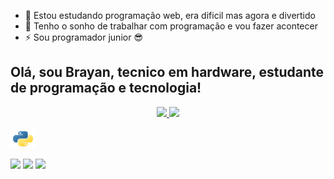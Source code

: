 - 🌱 Estou estudando programação web, era dificil mas agora e divertido
- 💬 Tenho o sonho de trabalhar com programação e vou fazer acontecer
- ⚡ Sou programador junior 😎

## Olá, sou Brayan, tecnico em hardware, estudante de programação e tecnologia!

<div align="center">
  <a href="https://github.com/brayan15511">
  <img height="180em" src="https://github-readme-stats.vercel.app/api?username=brayan15511&show_icons=true&theme=dracula&include_all_commits=true&count_private=true"/>
 <img height="180em" src="https://github-readme-stats.vercel.app/api/top-langs/?username=brayan15511&layout=compact&langs_count=7&theme=dracula"/>
</div>
  
  
<div style="display: inline_block"><br>

<img align="center" alt="Rafa-Python" height="30" width="40" src="https://raw.githubusercontent.com/devicons/devicon/master/icons/python/python-original.svg">
          
  
</div>
<br>
<div>
  <a href="https://www.instagram.com/brayan.zzzz/" target="_blank"><img src="https://img.shields.io/badge/-Instagram-%23E4405F?style=for-the-badge&logo=instagram&logoColor=white" target="_blank"></a>
  <a href = "brayan15511@gmail.com"><img src="https://img.shields.io/badge/-Gmail-%23333?style=for-the-badge&logo=gmail&logoColor=white" target="_blank"></a>
  <a href="https://www.linkedin.com/in/brayan-b-056966242" target="_blank"><img src="https://img.shields.io/badge/-LinkedIn-%230077B5?style=for-the-badge&logo=linkedin&logoColor=white" target="_blank"></a> 
</div>


##
 


